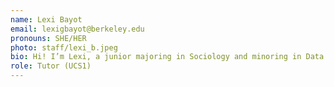 ```yaml
---
name: Lexi Bayot
email: lexigbayot@berkeley.edu
pronouns: SHE/HER
photo: staff/lexi_b.jpeg
bio: Hi! I’m Lexi, a junior majoring in Sociology and minoring in Data Science. I’m from the Bay Area and I love to run, crochet, and get many little sweet treats! Super excited to be tutoring for Data 8!
role: Tutor (UCS1)
---
```

